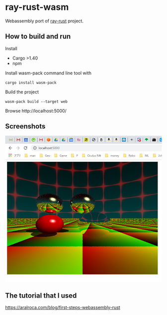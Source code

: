 # ray-rust-wasm

Webassembly port of [ray-rust](https://github.com/msakuta/ray-rust) project.


## How to build and run

Install

* Cargo >1.40
* npm

Install wasm-pack command line tool with

    cargo install wasm-pack

Build the project

    wasm-pack build --target web

Browse http://localhost:5000/

## Screenshots

![screenhot](images/screenshot00.jpg)

## The tutorial that I used

https://aralroca.com/blog/first-steps-webassembly-rust
